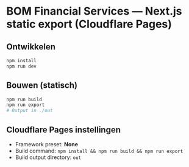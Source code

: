# BOM Financial Services — Next.js static export (Cloudflare Pages)

## Ontwikkelen
```bash
npm install
npm run dev
```

## Bouwen (statisch)
```bash
npm run build
npm run export
# Output in ./out
```

## Cloudflare Pages instellingen
- Framework preset: **None**
- Build command: `npm install && npm run build && npm run export`
- Build output directory: `out`
